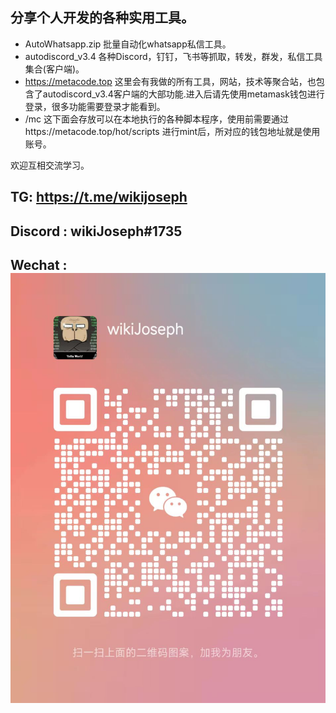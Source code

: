 ## 分享个人开发的各种实用工具。



- AutoWhatsapp.zip 批量自动化whatsapp私信工具。
- autodiscord_v3.4 各种Discord，钉钉，飞书等抓取，转发，群发，私信工具集合(客户端)。
- https://metacode.top 这里会有我做的所有工具，网站，技术等聚合站，也包含了autodiscord_v3.4客户端的大部功能.进入后请先使用metamask钱包进行登录，很多功能需要登录才能看到。
- /mc 这下面会存放可以在本地执行的各种脚本程序，使用前需要通过https://metacode.top/hot/scripts 进行mint后，所对应的钱包地址就是使用账号。

欢迎互相交流学习。

## TG:   https://t.me/wikijoseph

## Discord : wikiJoseph#1735

## Wechat : ![vx](https://github.com/wikijoseph/wiki-tools/blob/main/vx.jpg)
